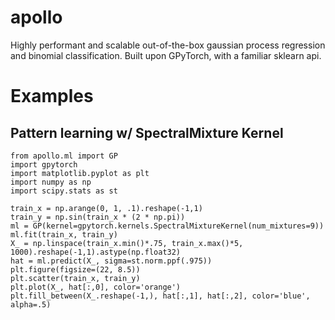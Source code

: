 # apollo
Highly performant and scalable out-of-the-box gaussian process regression and binomial classification. Built upon GPyTorch, with a familiar sklearn api.

# Examples
## Pattern learning w/ SpectralMixture Kernel
```
from apollo.ml import GP
import gpytorch
import matplotlib.pyplot as plt
import numpy as np
import scipy.stats as st

train_x = np.arange(0, 1, .1).reshape(-1,1)
train_y = np.sin(train_x * (2 * np.pi))
ml = GP(kernel=gpytorch.kernels.SpectralMixtureKernel(num_mixtures=9))
ml.fit(train_x, train_y)
X_ = np.linspace(train_x.min()*.75, train_x.max()*5, 1000).reshape(-1,1).astype(np.float32)
hat = ml.predict(X_, sigma=st.norm.ppf(.975))
plt.figure(figsize=(22, 8.5))
plt.scatter(train_x, train_y)
plt.plot(X_, hat[:,0], color='orange')
plt.fill_between(X_.reshape(-1,), hat[:,1], hat[:,2], color='blue', alpha=.5)
```
